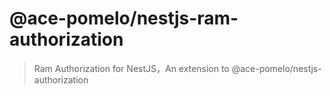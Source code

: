 # @ace-pomelo/nestjs-ram-authorization

> Ram Authorization for NestJS，An extension to @ace-pomelo/nestjs-authorization
